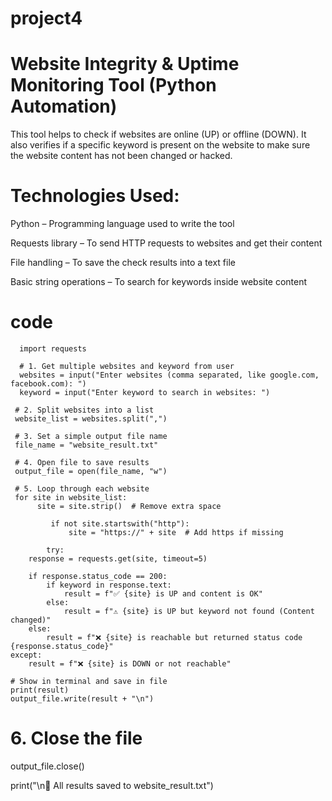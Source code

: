 # project4
# Website Integrity & Uptime Monitoring Tool (Python Automation)
  This tool helps to check if websites are online (UP) or offline (DOWN). It also verifies if a specific keyword is present on the website to make sure the website content has not been changed or hacked.
# Technologies Used:
Python – Programming language used to write the tool

Requests library – To send HTTP requests to websites and get their content

File handling – To save the check results into a text file

Basic string operations – To search for keywords inside website content

# code
      import requests

      # 1. Get multiple websites and keyword from user
      websites = input("Enter websites (comma separated, like google.com, facebook.com): ")
      keyword = input("Enter keyword to search in websites: ")

     # 2. Split websites into a list
     website_list = websites.split(",")

     # 3. Set a simple output file name
     file_name = "website_result.txt"

     # 4. Open file to save results
     output_file = open(file_name, "w")

     # 5. Loop through each website
     for site in website_list:
          site = site.strip()  # Remove extra space

             if not site.startswith("http"):
                 site = "https://" + site  # Add https if missing

            try:
        response = requests.get(site, timeout=5)

        if response.status_code == 200:
            if keyword in response.text:
                result = f"✅ {site} is UP and content is OK"
            else:
                result = f"⚠️ {site} is UP but keyword not found (Content changed)"
        else:
            result = f"❌ {site} is reachable but returned status code {response.status_code}"
    except:
        result = f"❌ {site} is DOWN or not reachable"

    # Show in terminal and save in file
    print(result)
    output_file.write(result + "\n")

# 6. Close the file
output_file.close()

print("\n📁 All results saved to website_result.txt")


